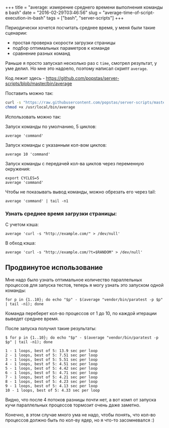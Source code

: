 +++
title = "average: измерение среднего времени выполнения команды в bash"
date = "2016-02-29T03:46:56"
slug = "average-time-of-script-execution-in-bash"
tags = ["bash", "server-scripts"]
+++

Периодически хочется посчитать среднее время, у меня были такие сценарии:

- простая проверка скорости загрузки страницы
- подбор оптимальных параметров к команде
- сравнение разных команд

Раньше я просто запускал несколько раз с `time`, смотрел результат, у уме делил.
Но мне это надоело, поэтому написал скрипт `average`.

<!--more-->

Код лежит здесь - https://github.com/popstas/server-scripts/blob/master/bin/average

Поставить можно так:
``` bash
curl -s "https://raw.githubusercontent.com/popstas/server-scripts/master/bin/average" > /usr/local/bin/average
chmod +x /usr/local/bin/average
```

Использовать можно так:

Запуск команды по умолчанию, 5 циклов:
```
average 'command'
```

Запуск команды с указанным кол-вом циклов:
```
average 10 'command'
```

Запуск команды с передачей кол-ва циклов через переменную окружения:
```
export CYCLES=5
average 'command'
```

Чтобы не показывать вывод команды, можно обрезать его через tail:
```
average 'command' | tail -n1
```



### Узнать среднее время загрузки страницы:
С учетом кэша:
```
average 'curl -s "http://example.com/" > /dev/null'
```

В обход кэша:
```
average 'curl -s "http://example.com/?t=$RANDOM" > /dev/null'
```



## Продвинутое использование
Мне надо было узнать оптимальное количество параллельных процессов для запуска тестов,
теперь я могу узнать это запуском одной команды:
```
for p in {1..10}; do echo "$p" - $(average "vendor/bin/paratest -p $p" | tail -n1); done
```
Команда переберет кол-во процессов от 1 до 10, по каждой итерации выведет среднее время.

После запуска получил такие результаты:
```
$ for p in {1..10}; do echo "$p" - $(average "vendor/bin/paratest -p $p" | tail -n1); done

1 - 1 loops, best of 5: 13.9 sec per loop
2 - 1 loops, best of 5: 7.51 sec per loop
3 - 1 loops, best of 5: 5.51 sec per loop
4 - 1 loops, best of 5: 4.51 sec per loop
5 - 1 loops, best of 5: 4.42 sec per loop
6 - 1 loops, best of 5: 4.71 sec per loop
7 - 1 loops, best of 5: 4.21 sec per loop
8 - 1 loops, best of 5: 4.23 sec per loop
9 - 1 loops, best of 5: 4.13 sec per loop
10 - 1 loops, best of 5: 4.33 sec per loop
```

Видно, что после 4 потоков разницы почти нет, а вот комп от запуска кучи параллельных процессов тормозит
очень даже заметно.

Конечно, в этом случае много ума не надо, чтобы понять, что кол-во процессов должно быть по кол-ву ядер, но я что-то засомневался :)
